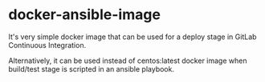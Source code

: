 # docker-ansible-image

It's very simple docker image that can be used for a deploy stage in GitLab Continuous Integration.

Alternatively, it can be used instead of centos:latest docker image when build/test stage is scripted in an ansible playbook. 
